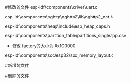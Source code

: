 #修改的文件
esp-idf\components\driver\uart.c

esp-idf\components\nghttp\nghttp2\lib\nghttp2_net.h

esp-idf\components\heap\include\esp_heap_caps.h

esp-idf\components\partition_table\partitions_singleapp.csv

- 修改 factory的大小为 0x1C0000

esp-idf\components\soc\esp32\soc_memory_layout.c

#新增的文件

#删除的文件